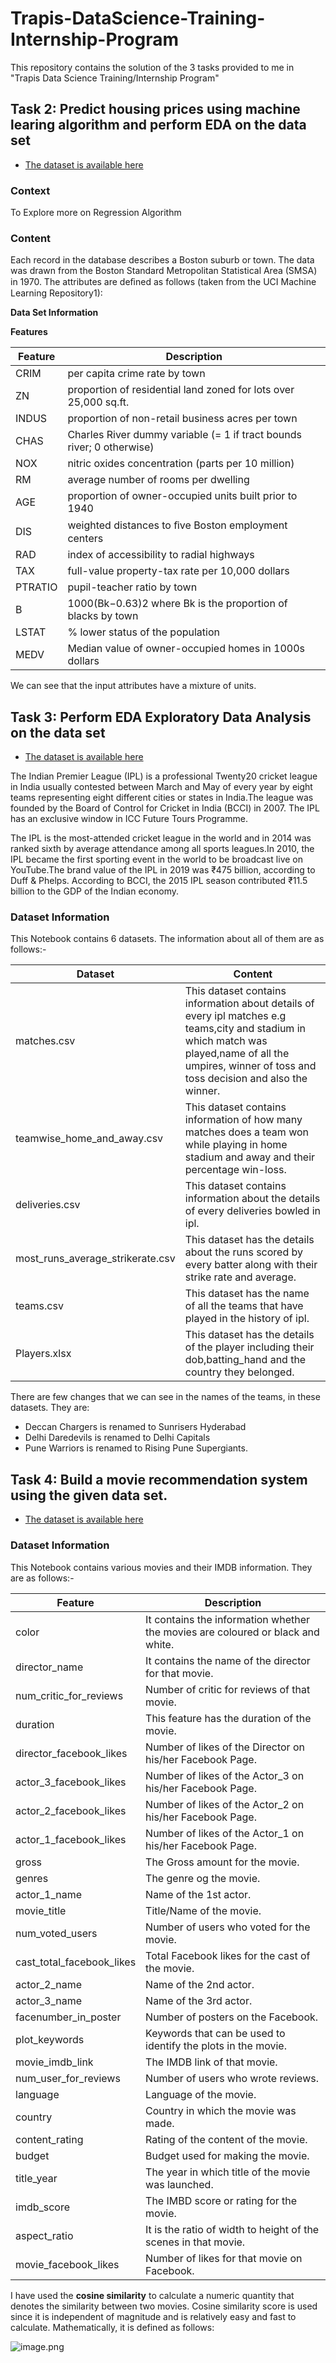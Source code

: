 # Trapis-DataScience-Training-Internship-Program
This repository contains the solution of the 3 tasks provided to me in "Trapis Data Science Training/Internship Program"

## **Task 2**: Predict housing prices using machine learing algorithm and perform EDA on the data set 
- [The dataset is available here](https://www.kaggle.com/vikrishnan/boston-house-prices)

### Context

To Explore more on Regression Algorithm

### Content

Each record in the database describes a Boston suburb or town. The data was drawn from the Boston Standard Metropolitan Statistical Area (SMSA) in 1970. The attributes are deﬁned as follows (taken from the UCI Machine Learning Repository1): 

**Data Set Information**

**Features**

|Feature|Description|
|-----|-----|
|CRIM|per capita crime rate by town|
|ZN|proportion of residential land zoned for lots over 25,000 sq.ft.|
|INDUS|proportion of non-retail business acres per town|
|CHAS|Charles River dummy variable (= 1 if tract bounds river; 0 otherwise)|
|NOX|nitric oxides concentration (parts per 10 million)|
|RM|average number of rooms per dwelling|
|AGE|proportion of owner-occupied units built prior to 1940|
|DIS|weighted distances to ﬁve Boston employment centers|
|RAD|index of accessibility to radial highways|
|TAX|full-value property-tax rate per 10,000 dollars|
|PTRATIO|pupil-teacher ratio by town |
|B|1000(Bk−0.63)2 where Bk is the proportion of blacks by town| 
|LSTAT|% lower status of the population|
|MEDV|Median value of owner-occupied homes in 1000s dollars|

We can see that the input attributes have a mixture of units.



## **Task 3:** Perform EDA Exploratory Data Analysis on the data set

- [The dataset is available here](https://www.kaggle.com/ramjidoolla/ipl-data-set)

The Indian Premier League (IPL) is a professional Twenty20 cricket league in India usually contested between March and May of every year by eight teams representing eight different cities or states in India.The league was founded by the Board of Control for Cricket in India (BCCI) in 2007. The IPL has an exclusive window in ICC Future Tours Programme.

The IPL is the most-attended cricket league in the world and in 2014 was ranked sixth by average attendance among all sports leagues.In 2010, the IPL became the first sporting event in the world to be broadcast live on YouTube.The brand value of the IPL in 2019 was ₹475 billion, according to Duff & Phelps. According to BCCI, the 2015 IPL season contributed ₹11.5 billion to the GDP of the Indian economy.

### Dataset Information

This Notebook contains 6 datasets. The information about all of them are as follows:-

|**Dataset**|**Content**|
|----|----|
|matches.csv|This dataset contains information about details of every ipl matches e.g teams,city and stadium in which match was played,name of all the umpires, winner of toss and toss decision and also the winner.|
|teamwise_home_and_away.csv|This dataset contains information of how many matches does a team won while playing in home stadium and away and their percentage win-loss.|
|deliveries.csv|This dataset contains information about the details of every deliveries bowled in ipl.|
|most_runs_average_strikerate.csv|This dataset has the details about the runs scored by every batter along with their strike rate and average.|
|teams.csv|This dataset has the name of all the teams that have played in the history of ipl.|
|Players.xlsx|This dataset has the details of the player including their dob,batting_hand and the country they belonged.|


There are few changes that we can see in the names of the teams, in these datasets. They are:
- Deccan Chargers is renamed to Sunrisers Hyderabad 
- Delhi Daredevils is renamed to Delhi Capitals
- Pune Warriors is renamed to Rising Pune Supergiants.



## **Task 4**: Build a movie recommendation system using the given data set. 
- [The dataset is available here](https://www.kaggle.com/carolzhangdc/imdb-5000-movie-dataset)

### Dataset Information

This Notebook contains various movies and their IMDB information. They are as follows:-

|**Feature**|**Description**|
|----|----|
|color|It contains the information whether the movies are coloured or black and white.|
|director_name|It contains the name of the director for that movie.|
|num_critic_for_reviews|Number of critic for reviews of that movie.|
|duration|This feature has the duration of the movie.|
|director_facebook_likes|Number of likes of the Director on his/her Facebook Page.|
|actor_3_facebook_likes|Number of likes of the Actor_3 on his/her Facebook Page.|
|actor_2_facebook_likes| Number of likes of the Actor_2 on his/her Facebook Page.|
|actor_1_facebook_likes|Number of likes of the Actor_1 on his/her Facebook Page.|
|gross| The Gross amount for the movie.|
|genres|The genre og the movie.|
|actor_1_name|Name of the 1st actor.|
|movie_title|Title/Name of the movie.|
|num_voted_users|Number of users who voted for the movie.|
|cast_total_facebook_likes|Total Facebook likes for the cast of the movie.|
|actor_2_name|Name of the 2nd actor.|
|actor_3_name|Name of the 3rd actor.|
|facenumber_in_poster|Number of posters on the Facebook.|
|plot_keywords|Keywords that can be used to identify the plots in the movie.|
|movie_imdb_link|The IMDB link of that movie.|
|num_user_for_reviews|Number of users who wrote reviews.|
|language|Language of the movie.|
|country|Country in which the movie was made.|
|content_rating|Rating of the content of the movie.|
|budget|Budget used for making the movie.|
|title_year|The year in which title of the movie was launched.|
|imdb_score|The IMBD score or rating for the movie.|
|aspect_ratio|It is the ratio of width to height of the scenes in that movie.|
|movie_facebook_likes|Number of likes for that movie on Facebook.|

I have used the **cosine similarity** to calculate a numeric quantity that denotes the similarity between two movies. Cosine similarity score is used since it is independent of magnitude and is relatively easy and fast to calculate. Mathematically, it is defined as follows:

![image.png](attachment:image.png)
